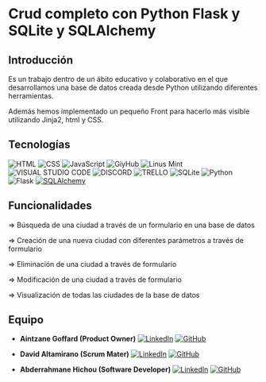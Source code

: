 # Crud completo con Python Flask y SQLite y SQLAlchemy

## Introducción

Es un trabajo dentro de un ábito educativo y colaborativo en el que desarrollamos una base de datos creada desde Python utilizando diferentes herramientas. 

Además hemos implementado un pequeño Front para hacerlo más visible utilizando Jinja2, html y CSS. 

## Tecnologías

![HTML](https://camo.githubusercontent.com/bfe6a48836e87b13a16f1f56f88fee428475c2ac29247992ec9b8bcc7154f881/68747470733a2f2f696d672e736869656c64732e696f2f62616467652f48544d4c352d4533344632363f7374796c653d666f722d7468652d6261646765266c6f676f3d68746d6c35266c6f676f436f6c6f723d7768697465)     ![CSS](https://camo.githubusercontent.com/472c222e8f240a48ae51cd9b082a1b857be809dcd851a25150890c2da50c13a5/68747470733a2f2f696d672e736869656c64732e696f2f62616467652f435353332d3135373242363f7374796c653d666f722d7468652d6261646765266c6f676f3d63737333266c6f676f436f6c6f723d7768697465)     ![JavaScript](https://camo.githubusercontent.com/77a94341662845d3740986b84d8219c0fd4a0a9e4af8e5411c24cec0faee2129/68747470733a2f2f696d672e736869656c64732e696f2f62616467652f4a6176615363726970742d3332333333303f7374796c653d666f722d7468652d6261646765266c6f676f3d6a617661736372697074266c6f676f436f6c6f723d463744463145)     ![GiyHub](https://camo.githubusercontent.com/e8608a6316b9d88ea49559b15837c90b1c14fb172ca6743b50150cd54f208e26/68747470733a2f2f696d672e736869656c64732e696f2f62616467652f4769744875622d3130303030303f7374796c653d666f722d7468652d6261646765266c6f676f3d676974687562266c6f676f436f6c6f723d7768697465)     ![Linus Mint](https://camo.githubusercontent.com/77bf035b93c7e4ac103961bd8661466e9f1f2d0eb8da71025b727b10d950610d/68747470733a2f2f696d672e736869656c64732e696f2f62616467652f4c696e75785f4d696e742d3837434633453f7374796c653d666f722d7468652d6261646765266c6f676f3d6c696e75782d6d696e74266c6f676f436f6c6f723d7768697465)     ![VISUAL STUDIO CODE](https://camo.githubusercontent.com/513e03fc97acb466e27d445394532ade8d90363a266a4e8ff9526e2c49db0f67/68747470733a2f2f696d672e736869656c64732e696f2f62616467652f56697375616c5f53747564696f5f436f64652d3030373844343f7374796c653d666f722d7468652d6261646765266c6f676f3d76697375616c25323073747564696f253230636f6465266c6f676f436f6c6f723d7768697465)     ![DISCORD](https://camo.githubusercontent.com/930f7883dc43ea38dc8674fdbde77875993b0cdd011318fb4268dfb3f3bcb185/68747470733a2f2f696d672e736869656c64732e696f2f62616467652f446973636f72642d3538363546323f7374796c653d666f722d7468652d6261646765266c6f676f3d646973636f7264266c6f676f436f6c6f723d7768697465)     ![TRELLO](https://camo.githubusercontent.com/c1ae794b8062fe71b7cb4cfd7181f6ac5748067a1b4de89cacf6632ada810d3d/68747470733a2f2f696d672e736869656c64732e696f2f62616467652f5472656c6c6f2d3030353243433f7374796c653d666f722d7468652d6261646765266c6f676f3d7472656c6c6f266c6f676f436f6c6f723d7768697465)
![SQLite](https://img.shields.io/badge/-SQLite-003B57?style=for-the-badge&logo=sqlite&logoColor=white) 
![Python](https://img.shields.io/badge/-Python-3776AB?style=for-the-badge&logo=python&logoColor=white)
![Flask](https://img.shields.io/badge/-Flask-000000?style=for-the-badge&logo=flask&logoColor=white)
[![SQLAlchemy](https://img.shields.io/badge/-SQLAlchemy-FCA121?style=for-the-badge&logo=sqlalchemy&logoColor=white)](https://www.sqlalchemy.org/)


## Funcionalidades

=> Búsqueda de una ciudad a través de un formulario en una base de datos

=> Creación de una nueva ciudad con diferentes parámetros a través de formulario

=> Eliminación de una ciudad a través de formulario 

=> Modificación de una ciudad a través de formulario

=> Visualización de todas las ciudades de la base de datos

## Equipo

* **Aintzane Goffard (Product Owner)** [![LinkedIn](https://img.shields.io/badge/LinkedIn-Profile-blue?style=flat-square&logo=linkedin)](https://www.linkedin.com/in/aintzane-goffard-sevillano/) [![GitHub](https://img.shields.io/badge/GitHub-Profile-black?style=flat-square&logo=github)](https://github.com/A-Goffard)
  
* **David Altamirano (Scrum Mater)** [![LinkedIn](https://img.shields.io/badge/LinkedIn-Profile-blue?style=flat-square&logo=linkedin)](https://www.linkedin.com/in/jdaltamiranodev/) [![GitHub](https://img.shields.io/badge/GitHub-Profile-black?style=flat-square&logo=github)](https://github.com/jdaltamiranodev)

* **Abderrahmane Hichou (Software Developer)** [![LinkedIn](https://img.shields.io/badge/LinkedIn-Profile-blue?style=flat-square&logo=linkedin)](https://www.linkedin.com/in/abderrahmane-hichou-95818a2ab/) [![GitHub](https://img.shields.io/badge/GitHub-Profile-black?style=flat-square&logo=github)](https://github.com/abderrahmanehichou)




